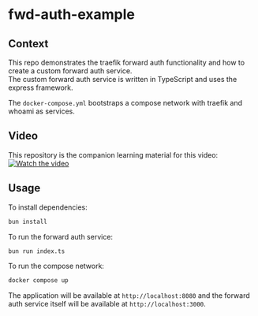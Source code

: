 # fwd-auth-example

## Context
This repo demonstrates the traefik forward auth functionality and how to create a custom forward auth service.  
The custom forward auth service is written in TypeScript and uses the express framework.

The `docker-compose.yml` bootstraps a compose network with traefik and whoami as services.  

## Video
This repository is the companion learning material for this video:
[![Watch the video](https://img.youtube.com/vi/qn_C7ZlsRGM/maxresdefault.jpg)](https://youtu.be/qn_C7ZlsRGM)

## Usage
To install dependencies:

```bash
bun install
```

To run the forward auth service:

```bash
bun run index.ts
```

To run the compose network:

```bash
docker compose up
```

The application will be available at `http://localhost:8080` and the forward auth service itself will be available at `http://localhost:3000`.  

